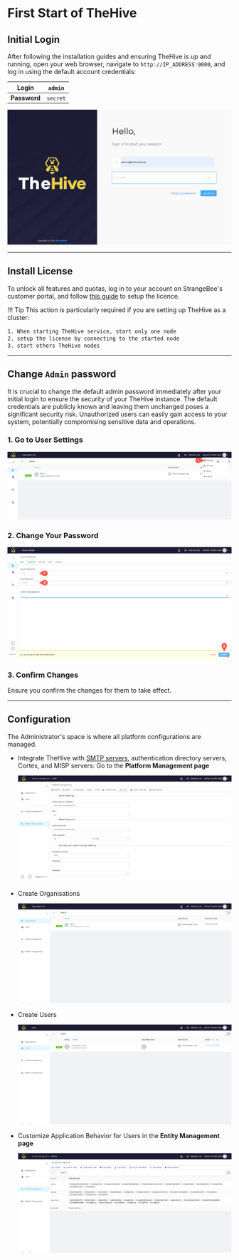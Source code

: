 # First Start of TheHive


## Initial Login

After following the installation guides and ensuring TheHive is up and running, open your web browser, navigate to ``http://IP_ADDRESS:9000``, and log in using the default account credentials:

| **Login**    | `admin` |
|--------------|-----------------------|
| **Password** | `secret`              |

![](../images/administration-guides/first-start-login.png)

---

## Install License

To unlock all features and quotas, log in to your account on StrangeBee's customer portal, and follow [this guide](../installation/activate-license.md) to setup the licence.

!!! Tip
    This action is particularly required if you are setting up TheHive as a cluster: 
    
    1. When starting TheHive service, start only one node
    2. setup the license by connecting to the started node
    3. start others TheHive nodes

---

## Change `Admin` password

It is crucial to change the default admin password immediately after your initial login to ensure the security of your TheHive instance. The default credentials are publicly known and leaving them unchanged poses a significant security risk. Unauthorized users can easily gain access to your system, potentially compromising sensitive data and operations.

### 1. Go to User Settings

![](../images/administration-guides/first-start-change-user-settings.png)

### 2. Change Your Password

![](../images/administration-guides/first-start-change-password.png)

### 3. Confirm Changes

Ensure you confirm the changes for them to take effect.

---

## Configuration

The Administrator's space is where all platform configurations are managed.

* Integrate TheHive with [SMTP servers](./smtp.md), authentication directory servers, Cortex, and MISP servers: Go to the **Platform Management page**

    ![](../images/administration-guides/first-start-platform-management.png)

* Create Organisations

    ![](../images/administration-guides/first-start-organisations.png)

* Create Users

    ![](../images/administration-guides/first-start-users.png)

* Customize Application Behavior for Users in the **Entity Management page**

    ![](../images/administration-guides/first-start-entities-management.png)